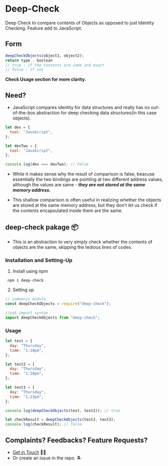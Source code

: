 # Deep-Check

Deep Check to compare contents of Objects as opposed to just Identity Checking. Feature add to JavaScript.

## Form

```js
deepCheckObjects(object1, object2);
return type : boolean
// true : if the contents are same and exact
// false : if not
```

**Check Usage section for more clarity.**

## Need?

- JavaScript compares identity for data structures and really has no out-of-the-box abstraction for deep checking data structures(in this case objects).

```js
let dev = {
  tool: "JavaScript",
};

let devTwo = {
  tool: "JavaScript",
};

console.log(dev === devTwo); // False
```

- While it makes sense why the result of comparison is false, beacuse essentially the two bindings are pointing at two different address values, although the values are same - **_they are not stored at the same memory address._**

- This shallow comparison is often useful in realizing whether the objects are stored at the same memory address, but they don't let us check if the contents encapsulated inside them are the same.

## deep-check pakage 📦

- This is an abstraction to very simply check whether the contents of objects are the same, skipping the tedious lines of codes.

### Installation and Setting-Up

1. Install using npm

` npm i deep-check`

2. Setting up

```js
// commonjs module
const deepCheckObjects = require("deep-check");

//es6 import syntax
import deepCheckObjects from "deep-check";
```

### Usage

```js
let test = {
  day: "Thursday",
  time: "1:18pm",
};

let test2 = {
  day: "Thursday",
  time: "1:18pm",
};

let test3 = {
  day: "Thursday",
  time: "1:23pm",
};

console.log(deepCheckObjects(test, test2)); // true

let checkResult = deepCheckObjects(test2, test3);
console.log(checkResult); // false
```

## Complaints? Feedbacks? Feature Requests?

- [Get in Touch](https://linkfolio-dee.netlify.app) 🧙‍♂️
- Or create an issue in the repo. 🏝
